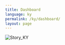 ```yaml
---
title: Dashboard
language: ky
permalink: /ky/dashboard/
layout: page
---
```

<div class='tableauPlaceholder' id='viz1739784606976' style='position: relative'>
<noscript>
<noscript>
<img alt='Story_KY ' src='https:&#47;&#47;public.tableau.com&#47;static&#47;images&#47;SD&#47;SDG-KGZ-2024_17383185934270&#47;Story_KY&#47;1_rss.png' style='border: none' /
</noscript>
</noscript>
<object class='tableauViz' style='display:none;'>
<param name='host_url' value='https%3A%2F%2Fpublic.tableau.com%2F' />
<param name='embed_code_version' value='3' />
<param name='site_root' value='' />
<param name='name' value='SDG-KGZ-2024_17383185934270&#47;Story_KY' />
<param name='tabs' value='no' />
<param name='toolbar' value='yes' />
<param name='static_image' value='https:&#47;&#47;public.tableau.com&#47;static&#47;images&#47;SD&#47;SDG-KGZ-2024_17383185934270&#47;Story_KY&#47;1.png' />
<param name='animate_transition' value='yes' />
<param name='display_static_image' value='yes' />
<param name='display_spinner' value='yes' />
<param name='display_overlay' value='yes' />
<param name='display_count' value='yes' />
<param name='language' value='en-US' />
</object>
</div>
<script type='text/javascript'>
    var divElement = document.getElementById('viz1739784606976');
    var vizElement = divElement.getElementsByTagName('object')[0];
    vizElement.style.width = '1016px';
    vizElement.style.height = '991px';
    var scriptElement = document.createElement('script');
    scriptElement.src = 'https://public.tableau.com/javascripts/api/viz_v1.js';
    vizElement.parentNode.insertBefore(scriptElement, vizElement);
</script>
